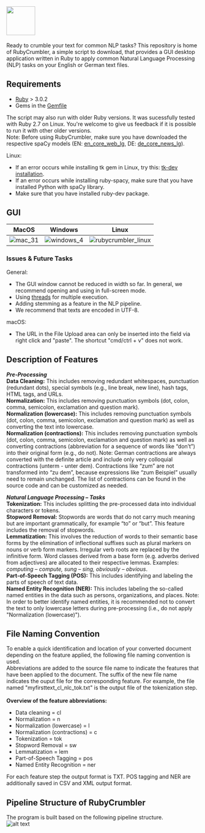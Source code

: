
## <img src="https://github.com/joh-ga/RubyCrumbler/blob/13828a0252549dff68a03cd30bcacc94fa5a6496/Pipeline/icons/rubycrumbler-logo.png" height=75 />
Ready to crumble your text for common NLP tasks? This repository is home of RubyCrumbler, a simple script to download, that provides a GUI desktop application written in Ruby to apply common Natural Language Processing (NLP) tasks on your English or German text files.

## Requirements
* [Ruby](https://www.ruby-lang.org/en/) > 3.0.2
* Gems in the [Gemfile](https://github.com/joh-ga/RubyCrumbler/blob/6347f845df762466dd0d49e91d671ce2c45c4ca0/Gemfile)

The script may also run with older Ruby versions. It was sucessfully tested with Ruby 2.7 on Linux. You're welcome to give us feedback if it is possible to run it with other older versions.<br>
Note: Before using RubyCrumbler, make sure you have downloaded the respective spaCy models (EN: [en_core_web_lg](https://spacy.io/models/en), DE: [de_core_news_lg](https://spacy.io/models/de)).<br>

Linux:
* If an error occurs while installing tk gem in Linux, try this: [tk-dev installation](https://dev.to/kojix2/installing-ruby-tk-on-ubuntu-1d86).
* If an error occurs while installing ruby-spacy, make sure that you have installed Python with spaCy library.
* Make sure that you have installed ruby-dev package.

## GUI
MacOS | Windows | Linux
| :---: | :---: | :---:
![mac_31](https://user-images.githubusercontent.com/72874215/159339948-b7ae1bf2-60c1-4dae-ac1a-4e13a6048ef0.gif)|![windows_4](https://user-images.githubusercontent.com/72874215/160242473-c38439be-0955-4e89-9f3f-b3d0567531fd.gif)|![rubycrumbler_linux](https://user-images.githubusercontent.com/72874215/160242460-99af1c8c-b43f-458d-bd69-1274a0bd9814.gif)

### Issues & Future Tasks
General:
* The GUI window cannot be reduced in width so far. In general, we recommend opening and using in full-screen mode.
* Using [threads](https://ruby-doc.org/core-2.5.0/Thread.html) for multiple execution.
* Adding stemming as a feature in the NLP pipeline.
* We recommend that texts are encoded in UTF-8.<br>

macOS:
* The URL in the File Upload area can only be inserted into the field via right click and "paste". The shortcut "cmd/ctrl + v" does not work.

## Description of Features
***Pre-Processing***<br>
**Data Cleaning:** This includes removing redundant whitespaces, punctuation (redundant dots), special symbols (e.g., line break, new line), hash tags, HTML tags, and URLs.<br>
**Normalization:** This includes removing punctuation symbols (dot, colon, comma, semicolon, exclamation and question mark).<br>
**Normalization (lowercase):** This includes removing punctuation symbols (dot, colon, comma, semicolon, exclamation and question mark) as well as converting the text into lowercase.<br>
**Normalization (contractions):** This includes removing punctuation symbols (dot, colon, comma, semicolon, exclamation and question mark) as well as converting contractions (abbreviation for a sequence of words like “don’t”) into their original form (e.g., do not). Note: German contractions are always converted with the definite article and include only very colloquial contractions (unterm - unter dem). Contractions like “zum” are not transformed into “zu dem”, because expressions like “zum Beispiel” usually need to remain unchanged. The list of contractions can be found in the source code and can be customized as needed.<br>

***Natural Language Processing – Tasks***<br>
**Tokenization:** This includes splitting the pre-processed data into individual characters or tokens.<br>
**Stopword Removal:** Stopwords are words that do not carry much meaning but are important grammatically, for example “to” or “but”. This feature includes the removal of stopwords.<br>
**Lemmatization:** This involves the reduction of words to their semantic base forms by the elimination of inflectional suffixes such as plural markers on nouns or verb form markers. Irregular verb roots are replaced by the infinitive form. Word classes derived from a base form (e.g. adverbs derived from adjectives) are allocated to their respective lemmas. Examples: <i>computing – compute, sung – sing, obviously – obvious</i>.<br>
**Part-of-Speech Tagging (POS):** This includes identifying and labeling the parts of speech of text data.<br>
**Named Entity Recognition (NER):** This includes labeling the so-called named entities in the data such as persons, organizations, and places. Note: In order to better identify named entities, it is recommended not to convert the text to only lowercase letters during pre-processing (i.e., do not apply "Normalization (lowercase)").<br>

## File Naming Convention
To enable a quick identification and location of your converted document depending on the feature applied, the following file naming convention is used.<br>
Abbreviations are added to the source file name to indicate the features that have been applied to the document. The suffix of the new file name indicates the ouput file for the corresponding feature. For example, the file named "myfirsttext_cl_nlc_tok.txt" is the output file of the tokenization step.<br><br>
**Overview of the feature abbreviations:**
* Data cleaning = cl
* Normalization = n
* Normalization (lowercase) = l
* Normalization (contractions) = c
* Tokenization = tok
* Stopword Removal = sw
* Lemmatization = lem
* Part-of-Speech Tagging = pos
* Named Entity Recognition = ner

For each feature step the output format is TXT. POS tagging and NER are additionally saved in CSV and XML output format.

## Pipeline Structure of RubyCrumbler
The program is built based on the following pipeline structure.<br>
![alt text](https://github.com/joh-ga/RubyCrumbler/blob/ca6c0fb394cb192a6b1c4a035a6f308d1610b2d4/Pipeline/icons/rubycrumbler-pipeline.png)<br>

